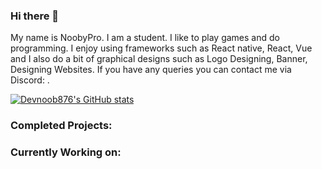 ### Hi there 👋
My name is NoobyPro. I am a student. I like to play games and do programming. I enjoy using frameworks such as React native, React, Vue and I also do a bit of graphical designs such as Logo Designing, Banner, Designing Websites. If you have any queries you can contact me via Discord: .

[![Devnoob876's GitHub stats](https://github-readme-stats.vercel.app/api?username=Devnoob876&count_private=true)](https://github.com/anuraghazra/github-readme-stats)

### Completed Projects:

### Currently Working on:


<!--
**Devnoob876/Devnoob876** is a ✨ _special_ ✨ repository because its `README.md` (this file) appears on your GitHub profile.

Here are some ideas to get you started:

- 🔭 I’m currently working on ...
- 🌱 I’m currently learning ...
- 👯 I’m looking to collaborate on ...
- 🤔 I’m looking for help with ...
- 💬 Ask me about ...
- 📫 How to reach me: ...
- 😄 Pronouns: ...
- ⚡ Fun fact: ...
-->
